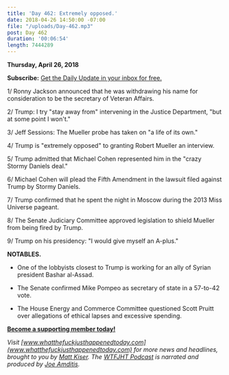 ```yaml
---
title: 'Day 462: Extremely opposed.'
date: 2018-04-26 14:50:00 -07:00
file: "/uploads/Day-462.mp3"
post: Day 462
duration: '00:06:54'
length: 7444289
---
```


**Thursday, April 26, 2018**

**Subscribe:** [Get the Daily Update in your inbox for free.](https://whatthefuckjusthappenedtoday.com/subscribe/)

1/ Ronny Jackson announced that he was withdrawing his name for consideration to be the secretary of Veteran Affairs.

2/ Trump: I try "stay away from" intervening in the Justice Department, "but at some point I won't."

3/ Jeff Sessions: The Mueller probe has taken on "a life of its own."

4/ Trump is "extremely opposed" to granting Robert Mueller an interview.

5/ Trump admitted that Michael Cohen represented him in the "crazy Stormy Daniels deal."

6/ Michael Cohen will plead the Fifth Amendment in the lawsuit filed against Trump by Stormy Daniels.

7/ Trump confirmed that he spent the night in Moscow during the 2013 Miss Universe pageant.

8/ The Senate Judiciary Committee approved legislation to shield Mueller from being fired by Trump.

9/ Trump on his presidency: "I would give myself an A-plus."

**NOTABLES.**

* One of the lobbyists closest to Trump is working for an ally of Syrian president Bashar al-Assad.

* The Senate confirmed Mike Pompeo as secretary of state in a 57-to-42 vote.

* The House Energy and Commerce Committee questioned Scott Pruitt over allegations of ethical lapses and excessive spending.

**[Become a supporting member today!](https://whatthefuckjusthappenedtoday.com/membership/?utm_source=2017\+Donors&utm_campaign=8dccd905d9-&utm_medium=email&utm_term=0_3bd36f654c-8dccd905d9-169730397)**

*Visit [www.whatthefuckjusthappenedtoday.com](www.whatthefuckjusthappenedtoday.com) for more news and headlines, brought to you by [Matt Kiser](https://twitter.com/Matt_Kiser). The [WTFJHT Podcast](https://whatthefuckjusthappenedtoday.com/podcasts/) is narrated and produced by [Joe Amditis](https://twitter.com/jsamditis).*